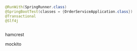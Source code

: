```java
@RunWith(SpringRunner.class)
@SpringBootTest(classes = {OrderServiceApplication.class})
@Transactional
@Slf4j



```

hamcrest



mockito





